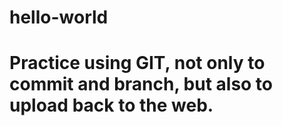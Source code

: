 # hello-world
# Practice using GIT, not only to commit and branch, but also to upload back to the web.
